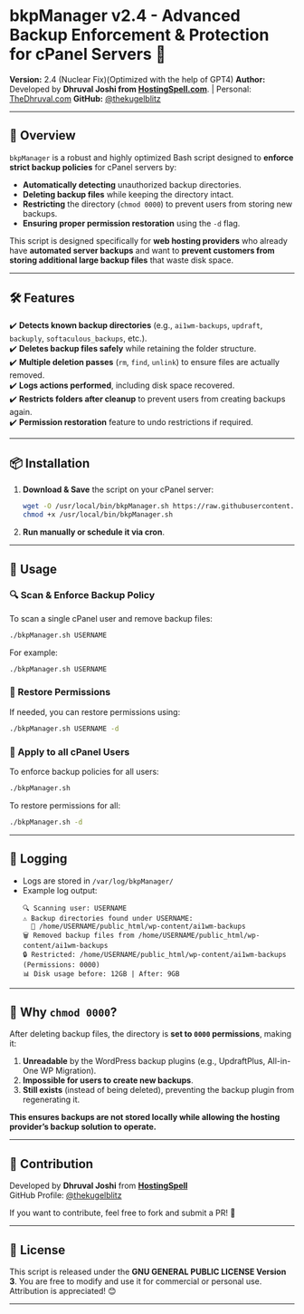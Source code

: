 # **bkpManager v2.4 - Advanced Backup Enforcement & Protection for cPanel Servers** 🚀

**Version:** 2.4 (Nuclear Fix)(Optimized with the help of GPT4) 
**Author:** Developed by **Dhruval Joshi from [HostingSpell.com](https://hostingspell.com/)**. | Personal: [TheDhruval.com](https://thedhruval.com/)
**GitHub:** [@thekugelblitz](https://github.com/thekugelblitz)  

---

## **📌 Overview**
`bkpManager` is a robust and highly optimized Bash script designed to **enforce strict backup policies** for cPanel servers by:
- **Automatically detecting** unauthorized backup directories.
- **Deleting backup files** while keeping the directory intact.
- **Restricting** the directory (`chmod 0000`) to prevent users from storing new backups.
- **Ensuring proper permission restoration** using the `-d` flag.

This script is designed specifically for **web hosting providers** who already have **automated server backups** and want to **prevent customers from storing additional large backup files** that waste disk space.

---

## **🛠️ Features**
✔️ **Detects known backup directories** (e.g., `ai1wm-backups`, `updraft`, `backuply`, `softaculous_backups`, etc.).  
✔️ **Deletes backup files safely** while retaining the folder structure.  
✔️ **Multiple deletion passes** (`rm`, `find`, `unlink`) to ensure files are actually removed.  
✔️ **Logs actions performed**, including disk space recovered.  
✔️ **Restricts folders after cleanup** to prevent users from creating backups again.  
✔️ **Permission restoration** feature to undo restrictions if required.  

---

## **📦 Installation**
1. **Download & Save** the script on your cPanel server:
   ```bash
   wget -O /usr/local/bin/bkpManager.sh https://raw.githubusercontent.com/thekugelblitz/bkpManager/main/bkpManager.sh
   chmod +x /usr/local/bin/bkpManager.sh
   ```
2. **Run manually or schedule it via cron**.

---

## **🚀 Usage**
### **🔍 Scan & Enforce Backup Policy**
To scan a single cPanel user and remove backup files:
```bash
./bkpManager.sh USERNAME
```
For example:
```bash
./bkpManager.sh USERNAME
```

### **🔄 Restore Permissions**
If needed, you can restore permissions using:
```bash
./bkpManager.sh USERNAME -d
```

### **🚀 Apply to all cPanel Users**
To enforce backup policies for all users:
```bash
./bkpManager.sh
```
To restore permissions for all:
```bash
./bkpManager.sh -d
```

---

## **📜 Logging**
- Logs are stored in `/var/log/bkpManager/`
- Example log output:
  ```
  🔍 Scanning user: USERNAME
  ⚠️ Backup directories found under USERNAME:
    📂 /home/USERNAME/public_html/wp-content/ai1wm-backups
  🗑️ Removed backup files from /home/USERNAME/public_html/wp-content/ai1wm-backups
  🔒 Restricted: /home/USERNAME/public_html/wp-content/ai1wm-backups (Permissions: 0000)
  📊 Disk usage before: 12GB | After: 9GB
  ```

---

## **🛑 Why `chmod 0000`?**
After deleting backup files, the directory is **set to `0000` permissions**, making it:
1. **Unreadable** by the WordPress backup plugins (e.g., UpdraftPlus, All-in-One WP Migration).
2. **Impossible for users to create new backups**.
3. **Still exists** (instead of being deleted), preventing the backup plugin from regenerating it.

**This ensures backups are not stored locally while allowing the hosting provider’s backup solution to operate.**

---

## **🤝 Contribution**
Developed by **Dhruval Joshi** from **[HostingSpell](https://hostingspell.com)**  
GitHub Profile: [@thekugelblitz](https://github.com/thekugelblitz)

If you want to contribute, feel free to fork and submit a PR! 🚀

---

## **📜 License**
This script is released under the **GNU GENERAL PUBLIC LICENSE Version 3**. You are free to modify and use it for commercial or personal use. Attribution is appreciated! 😊

---
